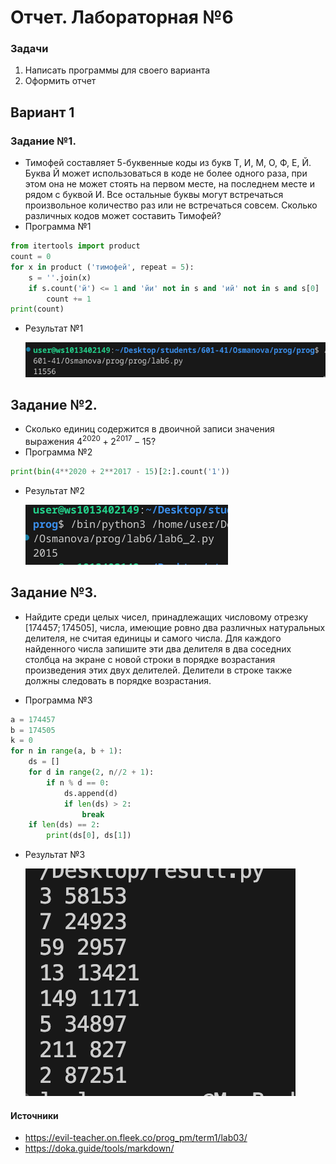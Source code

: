 # Отчет. Лабораторная №6
### Задачи 
1. Написать программы для своего варианта
2. Оформить отчет 
## Вариант 1
### Задание №1. 
- Тимофей составляет 5-буквенные коды из букв Т, И, М, О, Ф, Е, Й. Буква Й может использоваться в коде не более одного раза, при этом она не может стоять на первом месте, на последнем месте и рядом с буквой И. Все остальные буквы могут встречаться произвольное количество раз или не встречаться совсем. Сколько различных кодов может составить Тимофей?
- Программа №1
```py
from itertools import product
count = 0
for x in product ('тимофей', repeat = 5):
    s = ''.join(x)
    if s.count('й') <= 1 and 'йи' not in s and 'ий' not in s and s[0] != 'й' and s[1:] != 'й':
        count += 1
print(count)
```
- Результат №1

  ![№1](pics/result_1.png)

## Задание №2.
- Сколько единиц содержится в двоичной записи значения выражения $4^{2020} + 2^{2017} − 15$?
- Программа №2
```py
print(bin(4**2020 + 2**2017 - 15)[2:].count('1'))
```
- Результат №2
 
  ![задание_2](pics/result_2.png)

## Задание №3.
- Найдите среди целых чисел, принадлежащих числовому отрезку [174457; 174505], числа, имеющие ровно два различных натуральных делителя, не считая единицы и самого числа. Для каждого найденного числа запишите эти два делителя в два соседних столбца на экране с новой строки в порядке возрастания произведения этих двух делителей. Делители в строке также должны следовать в порядке возрастания. 
  
- Программа №3
```py
a = 174457
b = 174505
k = 0
for n in range(a, b + 1):
    ds = []
    for d in range(2, n//2 + 1):
        if n % d == 0:
            ds.append(d)
            if len(ds) > 2:
                break
    if len(ds) == 2:
        print(ds[0], ds[1])
```
- Результат №3
 
  ![задание_3](pics/result_3.png)

#### Источники
- https://evil-teacher.on.fleek.co/prog_pm/term1/lab03/
- https://doka.guide/tools/markdown/
